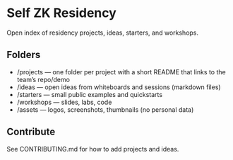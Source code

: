 # Self ZK Residency
Open index of residency projects, ideas, starters, and workshops.

## Folders
- /projects — one folder per project with a short README that links to the team’s repo/demo
- /ideas — open ideas from whiteboards and sessions (markdown files)
- /starters — small public examples and quickstarts
- /workshops — slides, labs, code
- /assets — logos, screenshots, thumbnails (no personal data)

## Contribute
See CONTRIBUTING.md for how to add projects and ideas.

